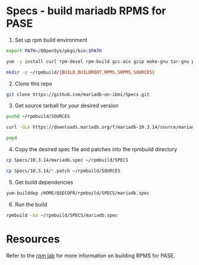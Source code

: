 # Specs - build mariadb RPMS for PASE


1) Set up rpm build environment

```bash
export PATH=/QOpenSys/pkgs/bin:$PATH

yum -y install curl rpm-devel rpm-build gcc-aix gzip make-gnu tar-gnu patch-gnu coreutils-gnu git curl gcc-cplusplus-aix

mkdir -p ~/rpmbuild/{BUILD,BUILDROOT,RPMS,SRPMS,SOURCES}
```

2) Clone this repo

```bash
git clone https://github.com/mariadb-on-ibmi/Specs.git
```

3) Get source tarball for your desired version


```bash
pushd ~/rpmbuild/SOURCES

curl -OLk https://downloads.mariadb.org/f/mariadb-10.3.14/source/mariadb-10.3.14.tar.gz?serve

popd
```

4) Copy the desired spec file and patches into the rpmbuild directory


```bash
cp Specs/10.3.14/mariadb.spec ~/rpmbuild/SPECS

cp Specs/10.3.14/*.patch ~/rpmbuild/SOURCES
```
5) Get build dependencies
```bash
yum-builddep /HOME/QSECOFR/rpmbuild/SPECS/mariadb.spec
```

6) Run the build

```bash
rpmbuild -ba ~/rpmbuild/SPECS/mariadb.spec
```


# Resources

Refer to the [rpm lab](https://github.com/kadler/rpm-lab) for more information on building RPMS for PASE.

